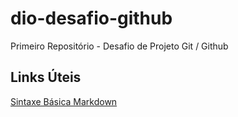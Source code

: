 # dio-desafio-github
Primeiro Repositório - Desafio de Projeto Git / Github

## Links Úteis
[Sintaxe Básica Markdown](https://www.markdownguide.org/basic-syntax/)
